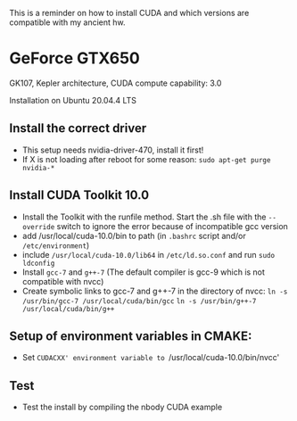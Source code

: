 This is a reminder on how to install CUDA and which versions are compatible with my ancient hw. 

# GeForce GTX650

GK107, Kepler architecture, CUDA compute capability: 3.0

Installation on Ubuntu 20.04.4 LTS
## Install the correct driver
- This setup needs nvidia-driver-470, install it first!
- If X is not loading after reboot for some reason: `sudo apt-get purge nvidia-*`

## Install CUDA Toolkit 10.0
- Install the Toolkit with the runfile method. Start the .sh file with the `--override` switch to ignore the error because of incompatible gcc version
- add /usr/local/cuda-10.0/bin to path (in `.bashrc` script and/or `/etc/environment`)
- include `/usr/local/cuda-10.0/lib64` in `/etc/ld.so.conf` and run `sudo ldconfig`
- Install `gcc-7` and `g++-7` (The default compiler is gcc-9 which is not compatible with nvcc)
- Create symbolic links to gcc-7 and g++-7 in the directory of nvcc: `ln -s /usr/bin/gcc-7 /usr/local/cuda/bin/gcc`  `ln -s /usr/bin/g++-7 /usr/local/cuda/bin/g++`

## Setup of environment variables in CMAKE:
- Set `CUDACXX' environment variable to `/usr/local/cuda-10.0/bin/nvcc'

## Test
- Test the install by compiling the nbody CUDA example
